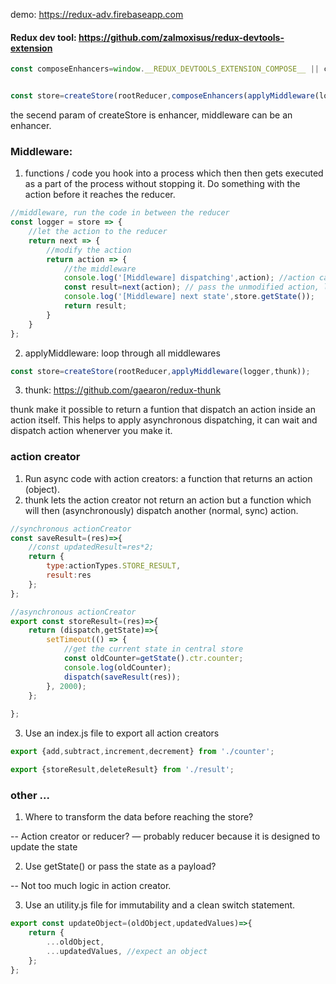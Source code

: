 demo: https://redux-adv.firebaseapp.com

#### Redux dev tool:  https://github.com/zalmoxisus/redux-devtools-extension

```javascript
const composeEnhancers=window.__REDUX_DEVTOOLS_EXTENSION_COMPOSE__ || compose; //fallback compose function


const store=createStore(rootReducer,composeEnhancers(applyMiddleware(logger,thunk)));
```
the secend param of createStore is enhancer, middleware can be an enhancer.

### Middleware: 
1. functions / code you hook into a process which then then gets executed as a part of the process without stopping it. Do something with the action before it reaches the reducer.
```javascript
//middleware, run the code in between the reducer
const logger = store => {
    //let the action to the reducer
    return next => {
        //modify the action
        return action => {
            //the middleware
            console.log('[Middleware] dispatching',action); //action can be changed here
            const result=next(action); // pass the unmodified action, let the action continue to the reducer
            console.log('[Middleware] next state',store.getState());
            return result;
        }
    }
};
```
2. applyMiddleware: loop through all middlewares

```javascript
const store=createStore(rootReducer,applyMiddleware(logger,thunk));
```

3.  thunk: https://github.com/gaearon/redux-thunk

thunk make it possible to return a funtion that dispatch an action inside an action itself. This helps to apply asynchronous dispatching, it can wait and dispatch action whenerver you make it.



### action creator
1. Run async code with action creators: a function that returns an action (object). 
2. thunk lets the action creator not return an action but a function which will then (asynchronously) dispatch another (normal, sync) action.

```javascript
//synchronous actionCreator
const saveResult=(res)=>{
    //const updatedResult=res*2;
    return {
        type:actionTypes.STORE_RESULT,
        result:res
    };
};

//asynchronous actionCreator
export const storeResult=(res)=>{
    return (dispatch,getState)=>{
        setTimeout(() => {
            //get the current state in central store
            const oldCounter=getState().ctr.counter;
            console.log(oldCounter);
            dispatch(saveResult(res));
        }, 2000);
    };
       
};
```

3. Use an index.js file to export all action creators
```javascript
export {add,subtract,increment,decrement} from './counter';

export {storeResult,deleteResult} from './result';
```

### other ...
1. Where to transform the data before reaching the store? 

-- Action creator or reducer? — probably reducer because it is designed to update the state

2. Use getState() or pass the state as a payload? 

-- Not too much logic in action creator.

3. Use an utility.js file for immutability and a clean switch statement.
```javascript
export const updateObject=(oldObject,updatedValues)=>{
    return {
        ...oldObject,
        ...updatedValues, //expect an object
    };
};
```
